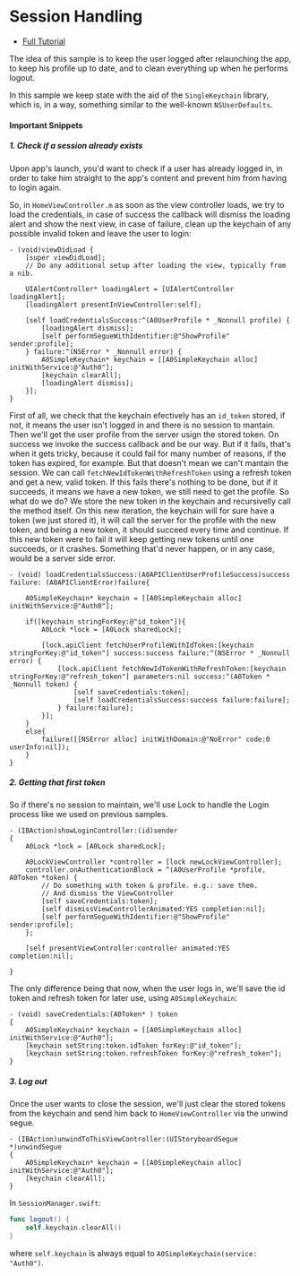 # Session Handling 

- [Full Tutorial](https://auth0.com/docs/quickstart/native/ios-objc/03-session-handling)

The idea of this sample is to keep the user logged after relaunching the app, to keep his profile up to date, and to clean everything up when he performs logout.

In this sample we keep state with the aid of the `SingleKeychain` library, which is, in a way, something similar to the well-known `NSUserDefaults`.

#### Important Snippets

##### 1. Check if a session already exists

Upon app's launch, you'd want to check if a user has already logged in, in order to take him straight to the app's content and prevent him from having to login again.

So, in `HomeViewController.m` as soon as the view controller loads, we try to load the credentials, in case of success the callback will dismiss the loading alert and show the next view, in case of failure, clean up the keychain of any possible invalid token and leave the user to login:

```objc
- (void)viewDidLoad {
    [super viewDidLoad];
    // Do any additional setup after loading the view, typically from a nib.
    
    UIAlertController* loadingAlert = [UIAlertController loadingAlert];
    [loadingAlert presentInViewController:self];
    
    [self loadCredentialsSuccess:^(A0UserProfile * _Nonnull profile) {
        [loadingAlert dismiss];
        [self performSegueWithIdentifier:@"ShowProfile" sender:profile];
    } failure:^(NSError * _Nonnull error) {
        A0SimpleKeychain* keychain = [[A0SimpleKeychain alloc] initWithService:@"Auth0"];
        [keychain clearAll];
        [loadingAlert dismiss];
    }];
}
```

First of all, we check that the keychain efectively has an `id_token` stored, if not, it means the user isn't logged in and there is no session to mantain.
Then we'll get the user profile from the server usign the stored token. On success we invoke the success callback and be our way. But if it fails, that's when it gets tricky, because it could fail for many number of reasons, if the token has expired, for example. But that doesn't mean we can't mantain the session. We can call `fetchNewIdTokenWithRefreshToken` using a refresh token and get a new, valid token. If this fails there's nothing to be done, but if it succeeds, it means we have a new token, we still need to get the profile.
So what do we do? We store the new token in the keychain and recursivelly call the method itself. 
On this new iteration, the keychain will for sure have a token (we just stored it), it will call the server for the profile with the new token, and being a new token, it should succeed every time and continue. If this new token were to fail it will keep getting new tokens until one succeeds, or it crashes. Something that'd never happen, or in any case, would be a server side error.

```objc
- (void) loadCredentialsSuccess:(A0APIClientUserProfileSuccess)success failure: (A0APIClientError)failure{
    
    A0SimpleKeychain* keychain = [[A0SimpleKeychain alloc] initWithService:@"Auth0"];
    
    if([keychain stringForKey:@"id_token"]){
        A0Lock *lock = [A0Lock sharedLock];
        
        [lock.apiClient fetchUserProfileWithIdToken:[keychain stringForKey:@"id_token"] success:success failure:^(NSError * _Nonnull error) {
            [lock.apiClient fetchNewIdTokenWithRefreshToken:[keychain stringForKey:@"refresh_token"] parameters:nil success:^(A0Token * _Nonnull token) {
                [self saveCredentials:token];
                [self loadCredentialsSuccess:success failure:failure];
            } failure:failure];
        }];
    }
    else{
        failure([[NSError alloc] initWithDomain:@"NoError" code:0 userInfo:nil]);
    }
}
```

##### 2. Getting that first token

So if there's no session to maintain, we'll use Lock to handle the Login process like we used on previous samples. 
```objc
- (IBAction)showLoginController:(id)sender
{
    A0Lock *lock = [A0Lock sharedLock];
    
    A0LockViewController *controller = [lock newLockViewController];
    controller.onAuthenticationBlock = ^(A0UserProfile *profile, A0Token *token) {
        // Do something with token & profile. e.g.: save them.
        // And dismiss the ViewController
        [self saveCredentials:token];
        [self dismissViewControllerAnimated:YES completion:nil];
        [self performSegueWithIdentifier:@"ShowProfile" sender:profile];
    };
    
    [self presentViewController:controller animated:YES completion:nil];
    
}
```

The only difference being that now, when the user logs in, we'll save the id token and refresh token for later use, using `A0SimpleKeychain`:

```objc
- (void) saveCredentials:(A0Token* ) token
{
    A0SimpleKeychain* keychain = [[A0SimpleKeychain alloc] initWithService:@"Auth0"];
    [keychain setString:token.idToken forKey:@"id_token"];
    [keychain setString:token.refreshToken forKey:@"refresh_token"];
}
```

##### 3. Log out

Once the user wants to close the session, we'll just clear the stored tokens from the keychain and send him back to `HomeViewController` via the unwind segue.

```objc
- (IBAction)unwindToThisViewController:(UIStoryboardSegue *)unwindSegue
{
    A0SimpleKeychain* keychain = [[A0SimpleKeychain alloc] initWithService:@"Auth0"];
    [keychain clearAll];
}
```

In `SessionManager.swift`:

```swift
func logout() {
    self.keychain.clearAll()
}
```

where `self.keychain` is always equal to `A0SimpleKeychain(service: "Auth0")`.